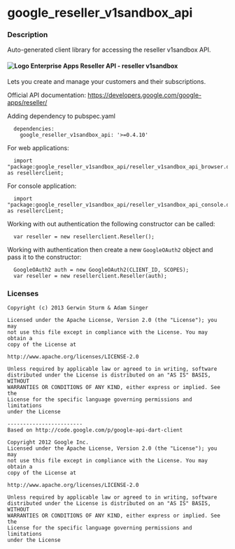 # google_reseller_v1sandbox_api

### Description

Auto-generated client library for accessing the reseller v1sandbox API.

#### ![Logo](http://www.google.com/images/icons/product/search-16.gif) Enterprise Apps Reseller API - reseller v1sandbox

Lets you create and manage your customers and their subscriptions.

Official API documentation: https://developers.google.com/google-apps/reseller/

Adding dependency to pubspec.yaml

```
  dependencies:
    google_reseller_v1sandbox_api: '>=0.4.10'
```

For web applications:

```
  import "package:google_reseller_v1sandbox_api/reseller_v1sandbox_api_browser.dart" as resellerclient;
```

For console application:

```
  import "package:google_reseller_v1sandbox_api/reseller_v1sandbox_api_console.dart" as resellerclient;
```

Working with out authentication the following constructor can be called:

```
  var reseller = new resellerclient.Reseller();
```

Working with authentication then create a new `GoogleOAuth2` object and pass it to the constructor:


```
  GoogleOAuth2 auth = new GoogleOAuth2(CLIENT_ID, SCOPES);
  var reseller = new resellerclient.Reseller(auth);
```

### Licenses

```
Copyright (c) 2013 Gerwin Sturm & Adam Singer

Licensed under the Apache License, Version 2.0 (the "License"); you may 
not use this file except in compliance with the License. You may obtain a 
copy of the License at

http://www.apache.org/licenses/LICENSE-2.0

Unless required by applicable law or agreed to in writing, software
distributed under the License is distributed on an "AS IS" BASIS, WITHOUT
WARRANTIES OR CONDITIONS OF ANY KIND, either express or implied. See the
License for the specific language governing permissions and limitations 
under the License

------------------------
Based on http://code.google.com/p/google-api-dart-client

Copyright 2012 Google Inc.
Licensed under the Apache License, Version 2.0 (the "License"); you may 
not use this file except in compliance with the License. You may obtain a
copy of the License at

http://www.apache.org/licenses/LICENSE-2.0

Unless required by applicable law or agreed to in writing, software
distributed under the License is distributed on an "AS IS" BASIS, WITHOUT
WARRANTIES OR CONDITIONS OF ANY KIND, either express or implied. See the
License for the specific language governing permissions and limitations 
under the License

```
